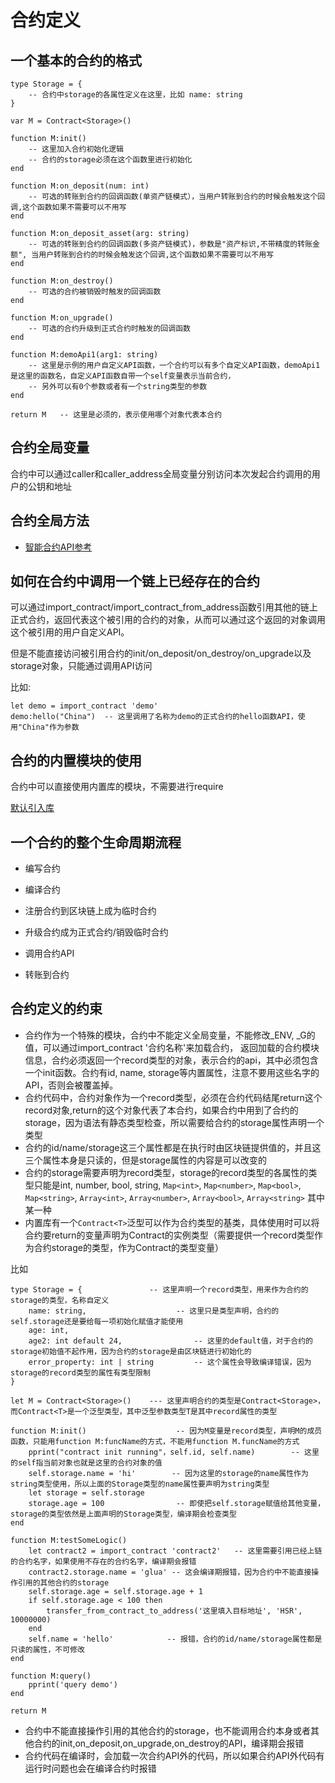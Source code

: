 # 合约定义

## 一个基本的合约的格式



    type Storage = {
        -- 合约中storage的各属性定义在这里，比如 name: string
    }

    var M = Contract<Storage>()

    function M:init()
        -- 这里加入合约初始化逻辑
        -- 合约的storage必须在这个函数里进行初始化
    end

    function M:on_deposit(num: int)
        -- 可选的转账到合约的回调函数(单资产链模式），当用户转账到合约的时候会触发这个回调,这个函数如果不需要可以不用写
    end

    function M:on_deposit_asset(arg: string)
        -- 可选的转账到合约的回调函数(多资产链模式)，参数是"资产标识,不带精度的转账金额", 当用户转账到合约的时候会触发这个回调,这个函数如果不需要可以不用写
    end

    function M:on_destroy()
        -- 可选的合约被销毁时触发的回调函数
    end

    function M:on_upgrade()
        -- 可选的合约升级到正式合约时触发的回调函数
    end

    function M:demoApi1(arg1: string)
        -- 这里是示例的用户自定义API函数，一个合约可以有多个自定义API函数，demoApi1是这里的函数名，自定义API函数自带一个self变量表示当前合约，
        -- 另外可以有0个参数或者有一个string类型的参数
    end

    return M   -- 这里是必须的，表示使用哪个对象代表本合约


## 合约全局变量

合约中可以通过caller和caller_address全局变量分别访问本次发起合约调用的用户的公钥和地址


## 合约全局方法

* [智能合约API参考](/zh/dev/glua/language-syntax/contract-api-reference)


## 如何在合约中调用一个链上已经存在的合约

可以通过import_contract/import_contract_from_address函数引用其他的链上正式合约，返回代表这个被引用的合约的对象，从而可以通过这个返回的对象调用这个被引用的用户自定义API。

但是不能直接访问被引用合约的init/on_deposit/on_destroy/on_upgrade以及storage对象，只能通过调用API访问


比如:


    let demo = import_contract 'demo'
    demo:hello("China")  -- 这里调用了名称为demo的正式合约的hello函数API，使用"China"作为参数


## 合约的内置模块的使用

合约中可以直接使用内置库的模块，不需要进行require

[默认引入库](/zh/dev/glua/language-syntax/auto-import-libs)


## 一个合约的整个生命周期流程

* 编写合约

* 编译合约

* 注册合约到区块链上成为临时合约

* 升级合约成为正式合约/销毁临时合约

* 调用合约API

* 转账到合约


## 合约定义的约束

* 合约作为一个特殊的模块，合约中不能定义全局变量，不能修改_ENV, _G的值，可以通过import_contract '合约名称'来加载合约，
  返回加载的合约模块信息，合约必须返回一个record类型的对象，表示合约的api，其中必须包含一个init函数。合约有id, name, storage等内置属性，注意不要用这些名字的API，否则会被覆盖掉。
* 合约代码中，合约对象作为一个record类型，必须在合约代码结尾return这个record对象,return的这个对象代表了本合约，如果合约中用到了合约的storage，因为语法有静态类型检查，所以需要给合约的storage属性声明一个类型
* 合约的id/name/storage这三个属性都是在执行时由区块链提供值的，并且这三个属性本身是只读的，但是storage属性的内容是可以改变的
* 合约的storage需要声明为record类型，storage的record类型的各属性的类型只能是int, number, bool, string, `Map<int>`, `Map<number>`, `Map<bool>`, `Map<string>`, `Array<int>`, `Array<number>`, `Array<bool>`, `Array<string>` 其中某一种
* 内置库有一个`Contract<T>`泛型可以作为合约类型的基类，具体使用时可以将合约要return的变量声明为Contract的实例类型（需要提供一个record类型作为合约storage的类型，作为Contract的类型变量）

比如


    type Storage = {               -- 这里声明一个record类型，用来作为合约的storage的类型，名称自定义
        name: string,                    -- 这里只是类型声明，合约的self.storage还是要给每一项初始化赋值才能使用
        age: int,
        age2: int default 24,                -- 这里的default值，对于合约的storage初始值不起作用，因为合约的storage是由区块链进行初始化的
        error_property: int | string         -- 这个属性会导致编译错误，因为storage的record类型的属性有类型限制
    }
    
    let M = Contract<Storage>()    --- 这里声明合约的类型是Contract<Storage>，而Contract<T>是一个泛型类型，其中泛型参数类型T是其中record属性的类型
    
    function M:init()                    -- 因为M变量是record类型，声明M的成员函数，只能用function M:funcName的方式，不能用function M.funcName的方式
        pprint("contract init running"，self.id, self.name)        -- 这里的self指当前对象也就是这里的合约对象的值
        self.storage.name = 'hi'        -- 因为这里的storage的name属性作为string类型使用，所以上面的Storage类型的name属性要声明为string类型
        let storage = self.storage
        storage.age = 100                -- 即使把self.storage赋值给其他变量，storage的类型依然是上面声明的Storage类型，编译期会检查类型
    end

    function M:testSomeLogic()
        let contract2 = import_contract 'contract2'   -- 这里需要引用已经上链的合约名字，如果使用不存在的合约名字，编译期会报错
        contract2.storage.name = 'glua' -- 这会编译期报错，因为合约中不能直接操作引用的其他合约的storage
        self.storage.age = self.storage.age + 1
        if self.storage.age < 100 then
            transfer_from_contract_to_address('这里填入目标地址', 'HSR', 10000000)
        end
        self.name = 'hello'            -- 报错，合约的id/name/storage属性都是只读的属性，不可修改
    end

    function M:query()
        pprint('query demo')
    end

    return M

* 合约中不能直接操作引用的其他合约的storage，也不能调用合约本身或者其他合约的init,on_deposit,on_upgrade,on_destroy的API，编译期会报错
* 合约代码在编译时，会加载一次合约API外的代码，所以如果合约API外代码有运行时问题也会在编译合约时报错
